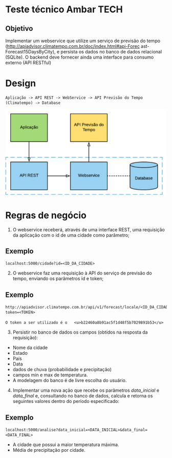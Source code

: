 # Teste técnico Ambar TECH

## Objetivo

Implementar um webservice que utilize um serviço de previsão do tempo (http://apiadvisor.climatempo.com.br/doc/index.html#api-Forec
ast-Forecast15DaysByCity), e persista os dados no banco de dados relacional (SQLite). 
O backend deve fornecer ainda uma interface
para consumo externo (API RESTful)

# Design
    Aplicação -> API REST -> WebService -> API Previsão do Tempo (Climatempo) -> Database

![Design](/static/img/Design.PNG)

# Regras de negócio

1) O webservice receberá, através de uma interface REST, uma requisição da aplicação com o id de uma cidade como parâmetro;
## Exemplo
    localhost:5000/cidade?id=<ID_DA_CIDADE>


2) O webservice faz uma requisição à API do serviço de previsão do tempo, enviando os parâmetros id e token;

## Exemplo

    http://apiadvisor.climatempo.com.br/api/v1/forecast/locale/<ID_DA_CIDADE>/days/15?token=<TOKEN>

    O token a ser utilizado é o   <u>b22460a8b91ac5f1d48f5b7029891b53</u>



3) Persistir no banco de dados os campos (obtidos na resposta da requisição):

* Nome da cidade
* Estado 
* País 
* Data 
* dados de chuva (probabilidade e precipitação) 
* campos min e max de temperatura.
* A modelagem do banco é de livre escolha do usuário.
4) Implementar uma nova ação que recebe os parâmetros *data_inicial* e *data_final* e, consultando no banco de dados, calcula e retorna
os seguintes valores dentro do período especificado:
## Exemplo
    localhost:5000/analise?data_inicial=<DATA_INICIAL>&data_final=<DATA_FINAL>

* A cidade que possui a maior temperatura máxima.
* Média de precipitação por cidade.